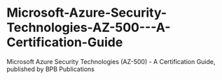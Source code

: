 # Microsoft-Azure-Security-Technologies-AZ-500---A-Certification-Guide
Microsoft Azure Security Technologies (AZ-500) - A Certification Guide, published by BPB Publications
